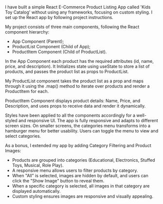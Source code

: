 I have built a simple React E-Commerce Product Listing App called 'Kids Toy Catalog' without using any frameworks, focusing on custom styling.
I set up the React app by following project instructions.

My project consists of three main components, following the React component hierarchy: 
- App Component (Parent);
- ProductList Component (Child of App);
- ProductItem Component (Child of ProductList).

In the App Component each product has the required attributes (id, name, price, and description). It Initializes state using useState to store a list of products, and passes the product list as props to ProductList.

My ProductList component takes the product list as a prop and maps through it using the .map() method to iterate over products and render a ProductItem for each.

ProductItem Component displays product details: Name, Price, and Description, and uses props to receive data and render it dynamically.

Styles have been applied to all the components accordingly for a well-styled and responsive UI. The app is fully responsive and adapts to different screen sizes. On smaller screens, the categories menu transforms into a hamburger menu for better usability. Users can toggle the menu to view and select categories.

As a bonus, I extended my app by adding Category Filtering and Product Images:
- Products are grouped into categories (Educational, Electronics, Stuffed Toys, Musical, Role Play).
- A responsive menu allows users to filter products by category.
- When "All" is selected, images are hidden by default, and users can click the "Show Image" button to reveal them.
- When a specific category is selected, all images in that category are displayed automatically.
- Custom styling ensures images are responsive and visually appealing.

